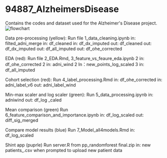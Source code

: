 # 94887_AlzheimersDisease
Contains the codes and dataset used for the Alzheimer's Disease project.
![flowchart](https://user-images.githubusercontent.com/55336627/118058703-d06b7b00-b35c-11eb-9a70-0a5430a23227.png)

Data pre-processing (yellow): 
Run file 1_data_cleaning.ipynb
in: filted_adni_merge
in: df_cleaned
in: df_dx_imputed
out: df_cleaned
out: df_dx_imputed
out: df_all_imputed
out: df_ohe_corrected

EDA (red): 
Run file 2_EDA.Rmd, 3_feature_vs_feaure_eda.ipynb
2 in: df_ohe_corrected
2 in: adni_wind
2 In：new_points_log_scaled
3 in: df_all_imputed

Cohort selection (red):
Run 4_label_processing.Rmd
in: df_ohe_corrected
in: adni_label_v6
out: adni_label_wind

Min-max scaler and log scaler  (green):
Run 5_data_processing.ipynb 
in: adniwind
out: df_log _caled

Mean comparison (green)
Run 6_feature_comparison_and_importance.ipynb
in: df_log_scaled
out: diff_sig_merged

Compare model results (blue)
Run 7_Model_all4models.Rmd
in: df_log_scaled

Shint app (puprle)
Run server.R from pp_randomforest final.zip
in: new patients_.csv when prompted to upload new patient data
